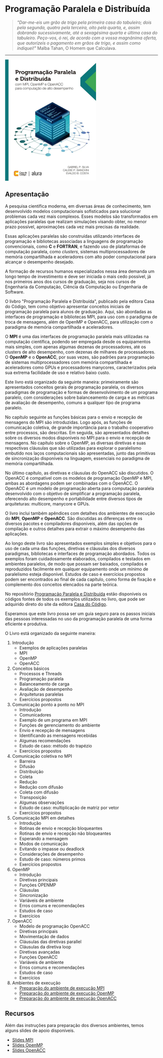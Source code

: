 # Programação Paralela e Distribuída

> _"Dar-me-eis um grão de trigo pela primeira casa do tabuleiro; dois pela segunda, quatro pela terceira, oito pela quarta, e, assim dobrando sucessivamente, até a sexagésima quarta e última casa do tabuleiro. Peço-vos, ó rei, de acordo com a vossa magnânima oferta, que autorizeis o pagamento em grãos de trigo, e assim como indiquei!"_ Malba Tahan, O Homem que Calculava.

---

<p>
  <img src="Capa.webp" width="300" height="400">
</p>

## Apresentação

A pesquisa científica moderna, em diversas áreas de conhecimento, tem desenvolvido modelos computacionais sofisticados para solucionar problemas cada vez mais complexos. Esses modelos são transformados em aplicações paralelas que realizam simulações visando obter, no menor prazo possível, aproximações cada vez mais precisas da realidade.

Essas aplicações paralelas são construídas utilizando interfaces de programação e bibliotecas associadas a linguagens de programação convencionais, como **C** e **FORTRAN**, e fazendo uso de plataformas de computação paralela, como _clusters_, sistemas multiprocessadores de memória compartilhada e aceleradores com alto poder computacional para alcançar o desempenho desejado.

A formação de recursos humanos especializados nessa área demanda um longo tempo de investimento e deve ser iniciada o mais cedo possível, já nos primeiros anos dos cursos de graduação, seja nos cursos de Engenharia da Computação, Ciência da Computação ou Engenharia de Software.

O livbro "Programação Paralela e Distribuída", publicado pela editora Casa do Código, tem como objetivo apresentar conceitos iniciais de programação paralela para alunos de graduação. Aqui, são abordadas as interfaces de programação e bibliotecas MPI, para uso com o paradigma de troca de mensagens, além de OpenMP e OpenACC, para utilização com o paradigma de memória compartilhada e aceleradores.

O **MPI** é uma das interfaces de programação paralela mais utilizadas na computação científica, podendo ser empregada desde os equipamentos mais simples, com apenas algumas dezenas de processadores, até os clusters de alto desempenho, com dezenas de milhares de processadores. O **OpenMP** e o **OpenACC**, por suas vezes, são padrões para programação de sistemas multiprocessadores com memória compartilhada e aceleradores como GPUs e processadores manycores, caracterizados pela sua extrema facilidade de uso e relativo baixo custo.

Este livro está organizado da seguinte maneira: primeiramente são apresentados conceitos gerais de programação paralela, os diversos paradigmas de programação e formas de desenvolvimento de um programa paralelo, com considerações sobre balanceamento de carga e as métricas de avaliação de desempenho, comuns a qualquer tipo de programa paralelo.

No capítulo seguinte as funções básicas para o envio e recepção de mensagens do MPI são introduzidas. Logo após, as funções de comunicação coletiva, de grande importância para o trabalho cooperativo entre processos, são descritas. Em seguida, são apresentados detalhes sobre os diversos modos disponíveis no MPI para o envio e recepção de mensagens. No capítulo sobre o OpenMP, as diversas diretivas e suas respectivas cláusulas que são utilizadas para explorar o paralelismo embutido nos laços computacionais são apresentadas, junto das primitivas de sincronização disponíveis na linguagem, essenciais no paradigma de memória compartilhada.

No último capítulo, as diretivas e cláusulas do OpenACC são discutidos. O OpenACC é compatível com os modelos de programação OpenMP e MPI, ambas as abordagens podem ser combinadas com o OpenACC. O OpenACC é um modelo de programação aberta para computação paralela desenvolvido com o objetivo de simplificar a programação paralela, oferecendo alto desempenho e portabilidade entre diversos tipos de arquiteturas: multicore, manycore e GPUs.

O livro inclui também apêndices com detalhes dos ambientes de execução do **MPI**, **OpenMP** e **OpenACC**. São discutidas as diferenças entre os diversos pacotes e compiladores disponíveis, além das opções de compilação e outros detalhes para extrair o máximo desempenho das aplicações.

Ao longo deste livro são apresentados exemplos simples e objetivos para o uso de cada uma das funções, diretivas e cláusulas dos diversos paradigmas, bibliotecas e interfaces de programação abordados. Todos os exemplos foram cuidadosamente elaborados, compilados e testados em ambientes paralelos, de modo que possam ser baixados, compilados e reproduzidos facilmente em qualquer equipamento onde um mínimo de paralelismo esteja disponível. Estudos de caso e exercícios propostos podem ser encontrados ao final de cada capítulo, como forma de fixação e complemento dos conceitos elencados na parte teórica.


No repositório [Programação Paralela e Distribuída](https://github.com/Programacao-Paralela-e-Distribuida) estão disponíveis os códigos fontes de todos os exemplos utilizados no livro, que pode ser adquirido direto do site da editora [Casa do Código](https://www.casadocodigo.com.br/pages/sumario-programacao-paralela).

Esperamos que este livro possa ser um guia seguro para os passos iniciais das pessoas interessadas no uso da programação paralela de uma forma eficiente e produtiva.

O Livro está organizado da seguinte maneira:

1. Introdução
   - Exemplos de aplicações paralelas
   - MPI
   - OpenMP
   - OpenACC
2. Conceitos básicos
   - Processos e Threads
   - Programação paralela
   - Balanceamento de carga
   - Avaliação de desempenho
   - Arquiteturas paralelas
   - Exercícios propostos
3. Comunicação ponto a ponto no MPI
   - Introdução
   - Comunicadores
   - Exemplo de um programa em MPI
   - Funções de gerenciamento do ambiente
   - Envio e recepção de mensagens
   - Identificando as mensagens recebidas
   - Algumas recomendações
   - Estudo de caso: método do trapézio
   - Exercícios propostos
4. Comunicação coletiva no MPI
   - Barreira
   - Difusão
   - Distribuição
   - Coleta
   - Redução
   - Redução com difusão
   - Coleta com difusão
   - Transposição
   - Algumas observações
   - Estudo de caso: multiplicação de matriz por vetor
   - Exercícios propostos
5. Comunicação MPI em detalhes
   - Introdução
   - Rotinas de envio e recepção bloqueantes
   - Rotinas de envio e recepção não bloqueantes
   - Esperando a mensagem
   - Modos de comunicação
   - Evitando o impasse ou deadlock
   - Considerações de desempenho
   - Estudo de caso: números primos
   - Exercícios propostos
6. OpenMP
   - Introdução
   - Diretivas principais
   - Funções OPENMP
   - Cláusulas
   - Sincronização
   - Variáveis de ambiente
   - Erros comuns e recomendações
   - Estudos de caso
   - Exercícios
7. OpenACC
   - Modelo de programação OpenACC
   - Diretivas principais
   - Movimentação de dados
   - Cláusulas das diretivas parallel
   - Cláusulas da diretiva loop
   - Diretivas avançadas
   - Funções OpenACC
   - Variáveis de ambiente
   - Erros comuns e recomendações
   - Estudos de caso
   - Exercícios
8. Ambientes de execução
   - <a href="https://programacao-paralela-e-distribuida.github.io/MPI/docs/MIP-2024.pdf">Preparação do ambiente de execução MPI</a>
   - <a href="https://github.com/Programacao-Paralela-e-Distribuida/OPENMP">Preparação do ambiente de execução OpenMP</a>
   - <a href="https://github.com/Programacao-Paralela-e-Distribuida/OPENACC">Preparação do ambiente de execução OpenACC</a>

<h2 id="recursos">Recursos</h2>
  
<p>Além das instruções para preparação dos diversos ambientes, temos  alguns slides de apoio disponíveis. </p>

<ul>
<li><a href="https://github.com/Programacao-Paralela-e-Distribuida/MPI/blob/main/docs/Livro_PPD_1.pdf">Slides MPI</a></li>
<li><a href="https://github.com/Programacao-Paralela-e-Distribuida/OPENMP/blob/main/docs/Livro_PPD_2.pdf">Slides OpenMP</a></li>
<li><a href="https://github.com/Programacao-Paralela-e-Distribuida/OPENACC/blob/master/docs/Livro_PPD_3.pdf">Slides OpenACC</a></li>
</ul>

